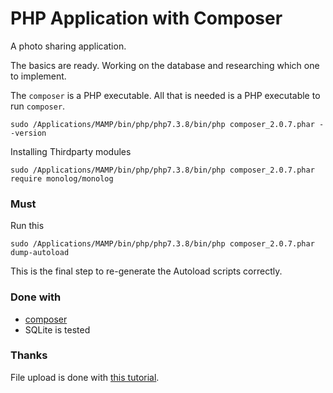 PHP Application with Composer
=============================

A photo sharing application. 

The basics are ready. Working on the database and researching which one to implement.

The `composer` is a PHP executable. 
All that is needed is a PHP executable to run `composer`.

```
sudo /Applications/MAMP/bin/php/php7.3.8/bin/php composer_2.0.7.phar --version
```

Installing Thirdparty modules

```
sudo /Applications/MAMP/bin/php/php7.3.8/bin/php composer_2.0.7.phar require monolog/monolog
``` 

### Must

Run this
```
sudo /Applications/MAMP/bin/php/php7.3.8/bin/php composer_2.0.7.phar dump-autoload
```

This is the final step to re-generate the Autoload scripts correctly.


### Done with

 - [composer][1] 
 - SQLite is tested


### Thanks

File upload is done with [this tutorial][2].









[1]: https://getcomposer.org/
[2]: https://www.taniarascia.com/how-to-upload-files-to-a-server-with-plain-javascript-and-php/